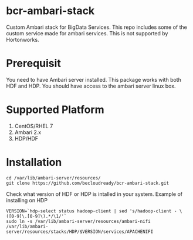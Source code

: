 # bcr-ambari-stack

Custom Ambari stack for BigData Services. This repo includes some of the custom service made for ambari services. This is not supported by Hortonworks.

# Prerequisit

You need to have Ambari server installed. This package works with both HDF and HDP. You should have access to the ambari server linux box.

# Supported Platform

1. CentOS/RHEL 7
2. Ambari 2.x
3. HDP/HDF

# Installation

```
cd /var/lib/ambari-server/resources/
git clone https://github.com/becloudready/bcr-ambari-stack.git

```
Check what version of HDF or HDP is intalled in your system. Example of installing on HDP

```
VERSION=`hdp-select status hadoop-client | sed 's/hadoop-client - \([0-9]\.[0-9]\).*/\1/'`
sudo ln -s /var/lib/ambari-server/resources/ambari-nifi /var/lib/ambari-server/resources/stacks/HDP/$VERSION/services/APACHENIFI
```



